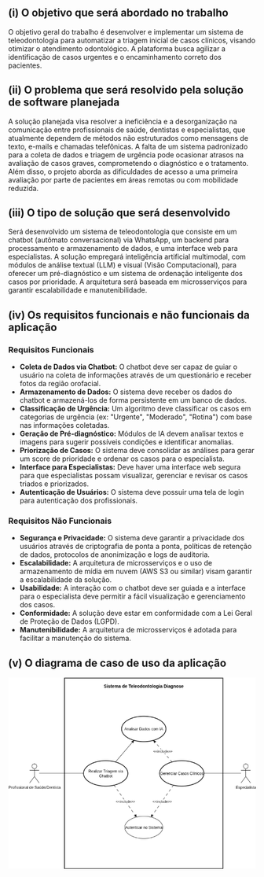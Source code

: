 ## (i) O objetivo que será abordado no trabalho

O objetivo geral do trabalho é desenvolver e implementar um sistema de teleodontologia para automatizar a triagem inicial de casos clínicos, visando otimizar o atendimento odontológico. A plataforma busca agilizar a identificação de casos urgentes e o encaminhamento correto dos pacientes.

## (ii) O problema que será resolvido pela solução de software planejada

A solução planejada visa resolver a ineficiência e a desorganização na comunicação entre profissionais de saúde, dentistas e especialistas, que atualmente dependem de métodos não estruturados como mensagens de texto, e-mails e chamadas telefônicas. A falta de um sistema padronizado para a coleta de dados e triagem de urgência pode ocasionar atrasos na avaliação de casos graves, comprometendo o diagnóstico e o tratamento. Além disso, o projeto aborda as dificuldades de acesso a uma primeira avaliação por parte de pacientes em áreas remotas ou com mobilidade reduzida.

## (iii) O tipo de solução que será desenvolvido

Será desenvolvido um sistema de teleodontologia que consiste em um chatbot (autômato conversacional) via WhatsApp, um backend para processamento e armazenamento de dados, e uma interface web para especialistas. A solução empregará inteligência artificial multimodal, com módulos de análise textual (LLM) e visual (Visão Computacional), para oferecer um pré-diagnóstico e um sistema de ordenação inteligente dos casos por prioridade. A arquitetura será baseada em microsserviços para garantir escalabilidade e manutenibilidade.

## (iv) Os requisitos funcionais e não funcionais da aplicação

### Requisitos Funcionais

- **Coleta de Dados via Chatbot:** O chatbot deve ser capaz de guiar o usuário na coleta de informações através de um questionário e receber fotos da região orofacial.
- **Armazenamento de Dados:** O sistema deve receber os dados do chatbot e armazená-los de forma persistente em um banco de dados.
- **Classificação de Urgência:** Um algoritmo deve classificar os casos em categorias de urgência (ex: "Urgente", "Moderado", "Rotina") com base nas informações coletadas.
- **Geração de Pré-diagnóstico:** Módulos de IA devem analisar textos e imagens para sugerir possíveis condições e identificar anomalias.
- **Priorização de Casos:** O sistema deve consolidar as análises para gerar um score de prioridade e ordenar os casos para o especialista.
- **Interface para Especialistas:** Deve haver uma interface web segura para que especialistas possam visualizar, gerenciar e revisar os casos triados e priorizados.
- **Autenticação de Usuários:** O sistema deve possuir uma tela de login para autenticação dos profissionais.

### Requisitos Não Funcionais

- **Segurança e Privacidade:** O sistema deve garantir a privacidade dos usuários através de criptografia de ponta a ponta, políticas de retenção de dados, protocolos de anonimização e logs de auditoria.
- **Escalabilidade:** A arquitetura de microsserviços e o uso de armazenamento de mídia em nuvem (AWS S3 ou similar) visam garantir a escalabilidade da solução.
- **Usabilidade:** A interação com o chatbot deve ser guiada e a interface para o especialista deve permitir a fácil visualização e gerenciamento dos casos.
- **Conformidade:** A solução deve estar em conformidade com a Lei Geral de Proteção de Dados (LGPD).
- **Manutenibilidade:** A arquitetura de microsserviços é adotada para facilitar a manutenção do sistema.

## (v) O diagrama de caso de uso da aplicação
![Diagrama de Caso de Uso](diagrams/Diagnose.drawio.png)
